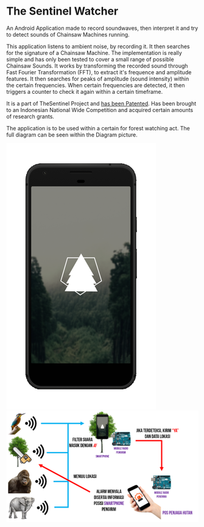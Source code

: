 # The Sentinel Watcher

An Android Application made to record soundwaves, then interpret it and try to detect sounds of Chainsaw Machines running.

This application listens to ambient noise, by recording it. It then searches for the signature of a Chainsaw Machine. The implementation is really  simple and has only been tested to cover a small range of possible Chainsaw Sounds. It works by transforming the recorded sound through Fast Fourier Transformation (FFT), to extract it's frequence and  amplitude features. It then searches for peaks of amplitude (sound intensity) within the certain frequencies. When certain frequencies are detected, it then triggers a counter to check it again within a certain timeframe.

It is a part of TheSentinel Project and [has been Patented](https://drive.google.com/file/d/1dCaDc7lMJvQZnYyE4Jc2mXdt05xm2XSz/view). Has been brought to an Indonesian National Wide Competition and acquired certain amounts of research grants.

The application is to be used within a certain for forest watching act. The full diagram can be seen within the Diagram picture.

![Application View](docs/splashscreen.png)
![Diagram](docs/diagram.png)